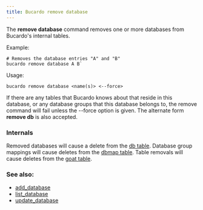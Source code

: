 ```yaml
---
title: Bucardo remove database
---
```


The **remove database** command removes one or more databases from Bucardo's internal tables.

Example:

    # Removes the database entries "A" and "B"
    bucardo remove database A B`


Usage:

    bucardo remove database <name(s)> <--force>

If there are any tables that Bucardo knows about that reside in this database, or any database groups that this database belongs to, the remove command will fail unless the --force option is given. The alternate form **remove db** is also accepted.

### Internals

Removed databases will cause a delete from the [db table](/Bucardo/schema/db).
Database group mappings will cause deletes from the [dbmap table](/Bucardo/schema/dbmap).
Table removals will cause deletes from the [goat table](/Bucardo/schema/goat).

### See also:

-   [add_database](/Bucardo/cli/add_database)
-   [list_database](/Bucardo/cli/list_database)
-   [update_database](/Bucardo/cli/update_database)
